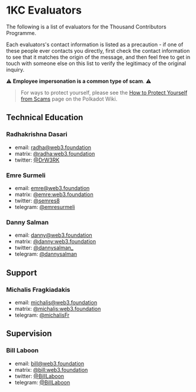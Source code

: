 # 1KC Evaluators

The following is a list of evaluators for the Thousand Contributors Programme.

Each evaluators's contact information is listed as a precaution - if one of these people ever 
contacts you directly, first check the contact information to see that it matches the origin of the 
message, and then feel free to get in touch with someone else on this list to verify the legitimacy 
of the original inquiry. 

:warning: **Employee impersonation is a common type of scam**. :warning:

> For ways to protect yourself, please see the [How to Protect Yourself from Scams](scams.md) page on
> the Polkadot Wiki.

## Technical Education

### Radhakrishna Dasari

- email: [radha@web3.foundation](mailto:radha@web3.foundation)
- matrix: [@radha:web3.foundation](https://matrix.to/#/@radha:web3.foundation)
- twitter: [@DrW3RK](https://twitter.com/DrW3RK) 

### Emre Surmeli

- email: [emre@web3.foundation](mailto:emre@web3.foundation)
- matrix: [@emre:web3.foundation](https://matrix.to/#/@emre:web3.foundation)
- twitter: [@semres8](https://twitter.com/semres8)
- telegram: [@emresurmeli](https://t.me/emresurmeli)

### Danny Salman

- email: [danny@web3.foundation](mailto:danny@web3.foundation)
- matrix: [@danny:web3.foundation](https://matrix.to/#/@danny:web3.foundation)
- twitter: [@dannysalman_](https://twitter.com/dannysalman_)
- telegram: [@dannysalman](https://t.me/dannysalman)

## Support

### Michalis Fragkiadakis

- email: [michalis@web3.foundation](mailto:michalis@web3.foundation)
- matrix: [@michalis:web3.foundation](https://matrix.to/#/@michalis:web3.foundation)
- telegram: [@michalisFr](https://t.me/michalisFr)

## Supervision

### Bill Laboon

  - email: [bill@web3.foundation](mailto:bill@web3.foundation)
  - matrix: [@bill:web3.foundation](https://matrix.to/#/@bill:web3.foundation)
  - twitter: [@BillLaboon](https://twitter.com/BillLaboon)
  - telegram: [@BillLaboon](https://t.me/BillLaboon)
